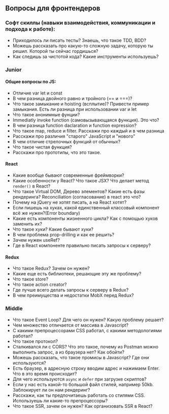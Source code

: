 ## Вопросы для фронтендеров

### Софт скиллы (навыки взаимодействия, коммуникации и подхода к работе):
* Приходилось ли писать тесты? Знаешь, что такое TDD, BDD?
* Можешь рассказать про какую-то сложную задачу, которую ты решил. Которой ты сейчас гордишься?
* Как следишь за чистотой кода? Какие инструменты используешь?

### Junior
#### Общие вопросы по JS:
* Отличие var let и const
* В чем разница двойного равно и тройного (== и ===)?
* Что такое замыкание и hoisting (всплытие)? Привести пример замыкания. Есть ли разница при использовании var и let
* Что такое анонимные фунции?
* Immediatly invoke function (самовызывающаяся функция). Это что?
* В чем разница function daclaration и function expression?
* Что такое map, reduce и filter. Расскажи про каждый и в чем разница
* Расскажи про различия "старого" JavaScript и "нового"
* В чем отличие стрелочных функций от обычных?
* Что такое чистая функция?
* Расскажи про прототипы, что это такое.

#### React
* Какие вообще бывают современные фреймворки?
* Какие особенности у React? Что такое JSX? Что делает метод `render()` в React?
* Что такое Virtual DOM, Дерево элементов? Какие есть фазы рендеринга? Reconciliation (согласование) в react это что?
* Почему на jQuery не хотят писать, а на React хотят?
* Если пишешь на хуках, какой единственный классовый компонент всё же нужен?(Error boundary)
* Какие есть компоненты жизненного цикла? Как с помощью хуков заменить их?
* Что такое хуки? Какие бывают хуки?
* В чем проблема prop-drilling и как ее решить?
* Зачем нужен useRef?
* Где в React компоненте правильно писать запросы к серверу?

#### Redux
* Что такое Redux? Зачем он нужен?
* Какие еще есть библиотеки, решающие эту же проблему?
* Что такое store?
* Что такое action creator?
* Где лучше всего делать запросы к серверу в Redux?
* В чем преимущества и недостатки MobX перед Redux?

### Middle

* Что такое Event Loop? Для чего он нужен? Какую проблему решает?
* Чем множество отличается от массива в Javascript?
* С какими препроцессорами CSS работал, с какими методологиями работал?
* Что такое протокол?
* Сталкивался ли с CORS? Что это такое, почему из Postman можно выполнить запрос, а из браузера нет? Как обойти?
* Можешь рассказать, что такое промисы в Javascript? Где они используются?
* Есть браузер, в адресную строку вводим адрес и нажимаем Enter. Что в это время происходит?
* Для чего используются `async` и `defer` при загрузке скриптов?
* Если у нас есть какой-то большой файл стилей, например 50kb. Заблокирует ли он нам рендеринг?
* Расскажи, как ты предпочитаешь работать со стилями CSS. Используешь ли какие-то препроцессоры?
* Что такое SSR, зачем он нужен? Как организовать SSR в React?
